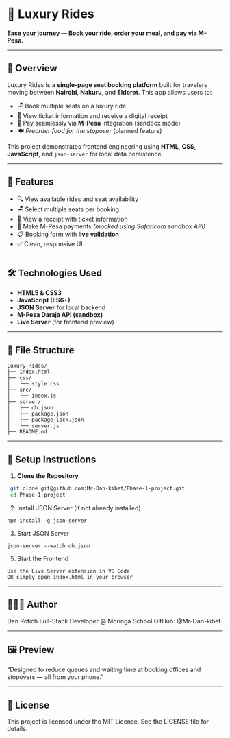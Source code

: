# 🚐 Luxury Rides

**Ease your journey — Book your ride, order your meal, and pay via M-Pesa.**

---

## 🚌 Overview

Luxury Rides is a **single-page seat booking platform** built for travelers moving between **Nairobi**, **Nakuru**, and **Eldoret**. This app allows users to:

- 🪑 Book multiple seats on a luxury ride  
- 🧾 View ticket information and receive a digital receipt  
- 📲 Pay seamlessly via **M-Pesa** integration (sandbox mode)  
- 🍽️ *Preorder food for the stopover* (planned feature)

This project demonstrates frontend engineering using **HTML**, **CSS**, **JavaScript**, and `json-server` for local data persistence.

---

## 🎯 Features

- 🔍 View available rides and seat availability  
- 🪑 Select multiple seats per booking  
- 🧾 View a receipt with ticket information  
- 📲 Make M-Pesa payments *(mocked using Safaricom sandbox API)*  
- 📋 Booking form with **live validation**  
- ✅ Clean, responsive UI  

---

## 🛠️ Technologies Used

- **HTML5 & CSS3**  
- **JavaScript (ES6+)**  
- **JSON Server** for local backend  
- **M-Pesa Daraja API (sandbox)**  
- **Live Server** (for frontend preview)

---

## 📁 File Structure
```
Luxury-Rides/
├── index.html
├── css/
│   └── style.css
├── src/
│   └── index.js
├── server/
│   ├── db.json
│   ├── package.json
│   ├── package-lock.json
│   └── server.js
├── README.md
```

---

## 🚀 Setup Instructions

1. **Clone the Repository**
 ```bash
  git clone git@github.com:Mr-Dan-kibet/Phase-1-project.git
  cd Phase-1-project
```
2. Install JSON Server (if not already installed)
```
npm install -g json-server
```
3. Start JSON Server
```
json-server --watch db.json
```
5. Start the Frontend
```
Use the Live Server extension in VS Code
OR simply open index.html in your browser
```
---
## 👨🏽‍💻 Author
Dan Rotich
Full-Stack Developer @ Moringa School
GitHub: @Mr-Dan-kibet

---
## 🖼️ Preview
“Designed to reduce queues and waiting time at booking offices and stopovers — all from your phone.”

---

## 📄 License
This project is licensed under the MIT License. See the LICENSE file for details.

